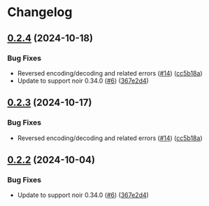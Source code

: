 # Changelog

## [0.2.4](https://github.com/grjte/noir_base64/compare/v0.2.3...v0.2.4) (2024-10-18)


### Bug Fixes

* Reversed encoding/decoding and related errors ([#14](https://github.com/grjte/noir_base64/issues/14)) ([cc5b18a](https://github.com/grjte/noir_base64/commit/cc5b18af99c22069748863257d8c6480e04dbd4a))
* Update to support noir 0.34.0 ([#6](https://github.com/grjte/noir_base64/issues/6)) ([367e2d4](https://github.com/grjte/noir_base64/commit/367e2d49028c9f062620f547c4ee53154a853f0c))

## [0.2.3](https://github.com/noir-lang/noir_base64/compare/v0.2.2...v0.2.3) (2024-10-17)


### Bug Fixes

* Reversed encoding/decoding and related errors ([#14](https://github.com/noir-lang/noir_base64/issues/14)) ([cc5b18a](https://github.com/noir-lang/noir_base64/commit/cc5b18af99c22069748863257d8c6480e04dbd4a))

## [0.2.2](https://github.com/noir-lang/noir_base64/compare/v0.2.1...v0.2.2) (2024-10-04)


### Bug Fixes

* Update to support noir 0.34.0 ([#6](https://github.com/noir-lang/noir_base64/issues/6)) ([367e2d4](https://github.com/noir-lang/noir_base64/commit/367e2d49028c9f062620f547c4ee53154a853f0c))
